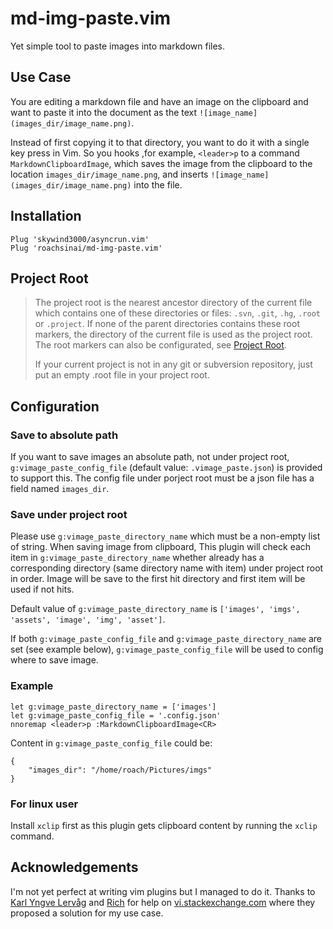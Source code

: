 # md-img-paste.vim

Yet simple tool to paste images into markdown files.

## Use Case

You are editing a markdown file and have an image on the clipboard and want to paste it into the document as the text `![image_name](images_dir/image_name.png)`.

Instead of first copying it to that directory, you want to do it with a single key press in Vim. So you hooks ,for example, `<leader>p` to a command `MarkdownClipboardImage`, which saves the image from the clipboard to the location `images_dir/image_name.png`, and inserts `![image_name](images_dir/image_name.png)` into the file.

## Installation

```
Plug 'skywind3000/asyncrun.vim'
Plug 'roachsinai/md-img-paste.vim'
```

## Project Root

> The project root is the nearest ancestor directory of the current file which contains one of these directories or files: `.svn`, `.git`, `.hg`, `.root` or `.project`. If none of the parent directories contains these root markers, the directory of the current file is used as the project root. The root markers can also be configurated, see [Project Root](https://github.com/skywind3000/asyncrun.vim/wiki/Project-Root).
>
> If your current project is not in any git or subversion repository, just put an empty .root file in your project root.

## Configuration

### Save to absolute path

If you want to save images an absolute path, not under project root, `g:vimage_paste_config_file` (default value: `.vimage_paste.json`) is provided to support this. The config file under porject root must be a json file has a field named `images_dir`.

### Save under project root

Please use `g:vimage_paste_directory_name` which must be a non-empty list of string. When saving image from clipboard, This plugin will check each item in `g:vimage_paste_directory_name` whether already has a corresponding directory (same directory name with item) under project root in order. Image will be save to the first hit directory and first item will be used if not hits.

Default value of `g:vimage_paste_directory_name` is `['images', 'imgs', 'assets', 'image', 'img', 'asset']`.

If both `g:vimage_paste_config_file` and `g:vimage_paste_directory_name` are set (see example below), `g:vimage_paste_config_file` will be used to config where to save image.

### Example

```
let g:vimage_paste_directory_name = ['images']
let g:vimage_paste_config_file = '.config.json'
nnoremap <leader>p :MarkdownClipboardImage<CR>
```

Content in `g:vimage_paste_config_file` could be:

```
{
    "images_dir": "/home/roach/Pictures/imgs"
}
```

### For linux user

Install `xclip` first as this plugin gets clipboard content by running the `xclip` command.

## Acknowledgements

I'm not yet perfect at writing vim plugins but I managed to do it. Thanks to [Karl Yngve Lervåg](https://vi.stackexchange.com/users/21/karl-yngve-lerv%C3%A5g) and [Rich](https://vi.stackexchange.com/users/343/rich) for help on [vi.stackexchange.com](https://vi.stackexchange.com/questions/14114/paste-link-to-image-in-clipboard-when-editing-markdown) where they proposed a solution for my use case.
